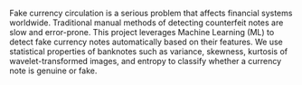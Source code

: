 Fake currency circulation is a serious problem that affects financial systems worldwide. Traditional manual methods of detecting counterfeit notes are slow and error-prone. 
This project leverages Machine Learning (ML) to detect fake currency notes automatically based on their features.
We use statistical properties of banknotes such as variance, skewness, kurtosis of wavelet-transformed images, and entropy to classify whether a currency note is genuine or fake.
